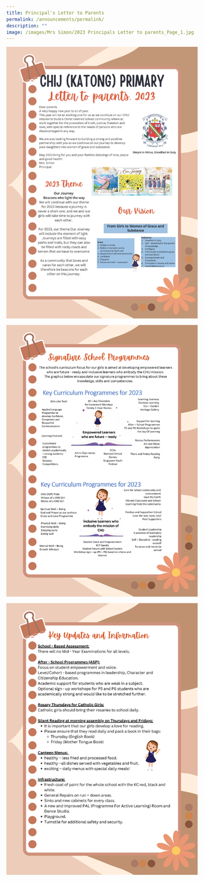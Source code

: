 ```yaml
---
title: Principal's Letter to Parents
permalink: /announcements/permalink/
description: ""
image: /images/Mrs Simon/2023 Principals Letter to parents_Page_1.jpg
---
```

![](/images/Mrs%20Simon/2023%20Principals%20Letter%20to%20parents_Page_1.jpg)

![](/images/Mrs%20Simon/2023%20Principals%20Letter%20to%20parents_Page_2.jpg)

![](/images/Mrs%20Simon/2023%20Principals%20Letter%20to%20parents_Page_3.jpg)


